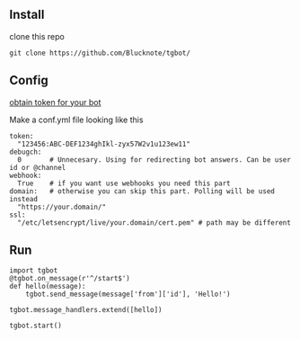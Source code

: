 ## Install
clone this repo

`git clone https://github.com/Blucknote/tgbot/`

## Config

[obtain token for your bot](https://core.telegram.org/bots/api#authorizing-your-bot)

Make a conf.yml file looking like this
```
token:
  "123456:ABC-DEF1234ghIkl-zyx57W2v1u123ew11" 
debugch:
  0       # Unnecesary. Using for redirecting bot answers. Can be user id or @channel
webhook:
  True    # if you want use webhooks you need this part
domain:   # otherwise you can skip this part. Polling will be used instead
  "https://your.domain/"
ssl:
  "/etc/letsencrypt/live/your.domain/cert.pem" # path may be different
```

## Run
```
import tgbot
@tgbot.on_message(r'^/start$')
def hello(message):
    tgbot.send_message(message['from']['id'], 'Hello!')

tgbot.message_handlers.extend([hello])
    
tgbot.start()
```
